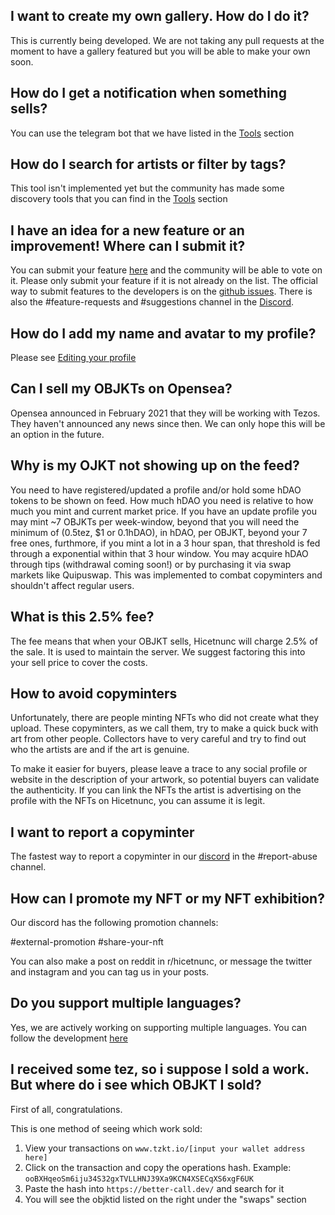 ## I want to create my own gallery. How do I do it?
This is currently being developed. We are not taking any pull requests at the moment to have a gallery featured but you will be able to make your own soon.

## How do I get a notification when something sells?
You can use the telegram bot that we have listed in the [Tools](https://github.com/hicetnunc2000/hicetnunc/wiki/Tools-made-by-the-community) section

## How do I search for artists or filter by tags?
This tool isn't implemented yet but the community has made some discovery tools that you can find in the [Tools](https://github.com/hicetnunc2000/hicetnunc/wiki/Tools-made-by-the-community) section

## I have an idea for a new feature or an improvement! Where can I submit it?
You can submit your feature [here](https://hicetnunc.featureupvote.com/) and the community will be able to vote on it. Please only submit your feature if it is not already on the list. The official way to submit features to the developers is on the [github issues](https://github.com/hicetnunc2000/hicetnunc/issues). There is also the #feature-requests and #suggestions channel in the [Discord](https://discord.gg/9qkgRsqa).

## How do I add my name and avatar to my profile?
Please see [Editing your profile](https://github.com/hicetnunc2000/hicetnunc/wiki/Edit-your-profile)

## Can I sell my OBJKTs on Opensea?
Opensea announced in February 2021 that they will be working with Tezos. They haven't announced any news since then. We can only hope this will be an option in the future.

## Why is my OJKT not showing up on the feed?
You need to have registered/updated a profile and/or hold some hDAO tokens to be shown on feed. How much hDAO you need is relative to how much you mint and current market price. If you have an update profile you may mint ~7 OBJKTs per week-window, beyond that you will need the minimum of (0.5tez, $1 or 0.1hDAO), in hDAO, per OBJKT, beyond your 7 free ones, furthmore, if you mint a lot in a 3 hour span, that threshold is fed through a exponential within that 3 hour window.
You may acquire hDAO through tips (withdrawal coming soon!) or by purchasing it via swap markets like Quipuswap.
This was implemented to combat copyminters and shouldn't affect regular users.

## What is this 2.5% fee?
The fee means that when your OBJKT sells, Hicetnunc will charge 2.5% of the sale. It is used to maintain the server. We suggest factoring this into your sell price to cover the costs.

## How to avoid copyminters
Unfortunately, there are people minting NFTs who did not create what they upload. These copyminters, as we call them, try to make a quick buck with art from other people. Collectors have to very careful and try to find out who the artists are and if the art is genuine.

To make it easier for buyers, please leave a trace to any social profile or website in the description of your artwork, so potential buyers can validate the authenticity. If you can link the NFTs the artist is advertising on the profile with the NFTs on Hicetnunc, you can assume it is legit.

## I want to report a copyminter
The fastest way to report a copyminter in our [discord](https://discord.gg/9qkgRsqa) in the #report-abuse channel.

## How can I promote my NFT or my NFT exhibition?
Our discord has the following promotion channels:

#external-promotion
#share-your-nft

You can also make a post on reddit in r/hicetnunc, or message the twitter and instagram and you can tag us in your posts.

## Do you support multiple languages?
Yes, we are actively working on supporting multiple languages. You can follow the development [here](https://github.com/hicetnunc2000/hicetnunc/issues/173)

## I received some tez, so i suppose I sold a work. But where do i see which OBJKT I sold?

First of all, congratulations. 

This is one method of seeing which work sold:
 
1. View your transactions on `www.tzkt.io/[input your wallet address here]`
2. Click on the transaction and copy the operations hash. Example: ```ooBXHqeoSm6iju34S32gxTVLLHNJ39Xa9KCN4XSECqXS6xgF6UK```
3. Paste the hash into ```https://better-call.dev/``` and search for it
4. You will see the objktid listed on the right under the "swaps" section